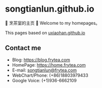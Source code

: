 # songtianlun.github.io
🍃 烹茶室的主页 🍃
Welcome to my homepages。

This pages based on [uxiaohan.github.io](https://github.com/uxiaohan/uxiaohan.github.io)

## Contact me

 - Blog: <https://blog.frytea.com>
 - HomePage: <https://home.frytea.com>
 - E-mail: <songtianlun@frytea.com>
 - WebChart/Phone: (+86)18803979433
 - Google Voice: (+1)936-6662109